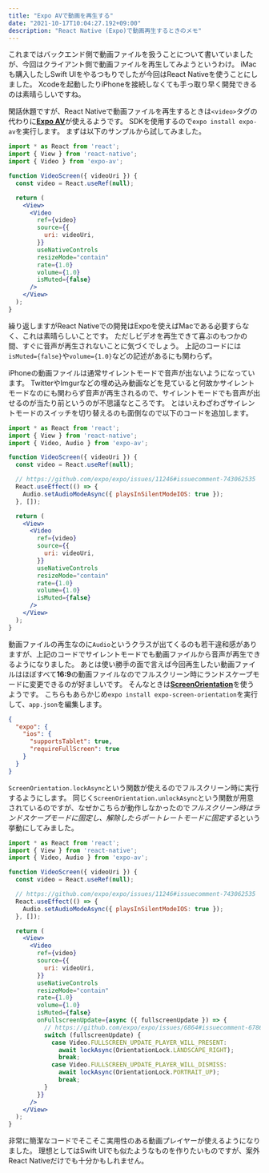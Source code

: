```yaml
---
title: "Expo AVで動画を再生する"
date: "2021-10-17T10:04:27.192+09:00"
description: "React Native (Expo)で動画再生するときのメモ"
---
```


これまではバックエンド側で動画ファイルを扱うことについて書いていましたが、今回はクライアント側で動画ファイルを再生してみようというわけ。
iMacも購入したしSwift UIをやるつもりでしたが今回はReact Nativeを使うことにしました。
Xcodeを起動したりiPhoneを接続しなくても手っ取り早く開発できるのは素晴らしいですね。

閑話休題ですが、React Nativeで動画ファイルを再生するときは`<video>`タグの代わりに[**Expo AV**](expo-av)が使えるようです。
SDKを使用するので`expo install expo-av`を実行します。
まずは以下のサンプルから試してみました。

```jsx
import * as React from 'react';
import { View } from 'react-native';
import { Video } from 'expo-av';

function VideoScreen({ videoUri }) {
  const video = React.useRef(null);

  return (
    <View>
      <Video
        ref={video}
        source={{
          uri: videoUri,
        }}
        useNativeControls
        resizeMode="contain"
        rate={1.0}
        volume={1.0}
        isMuted={false}
      />
    </View>
  );
}
```

繰り返しますがReact Nativeでの開発はExpoを使えばMacである必要すらなく、これは素晴らしいことです。
ただしビデオを再生できて喜ぶのもつかの間、すぐに音声が再生されないことに気づくでしょう。
上記のコードには`isMuted={false}`や`volume={1.0}`などの記述があるにも関わらず。

iPhoneの動画ファイルは通常サイレントモードで音声が出ないようになっています。
TwitterやImgurなどの埋め込み動画などを見ていると何故かサイレントモードなのにも関わらず音声が再生されるので、サイレントモードでも音声が出せるのが当たり前というのが不思議なところです。
とはいえわざわざサイレントモードのスイッチを切り替えるのも面倒なので以下のコードを追加します。

```jsx
import * as React from 'react';
import { View } from 'react-native';
import { Video, Audio } from 'expo-av';

function VideoScreen({ videoUri }) {
  const video = React.useRef(null);

  // https://github.com/expo/expo/issues/11246#issuecomment-743062535
  React.useEffect(() => {
    Audio.setAudioModeAsync({ playsInSilentModeIOS: true });
  }, []);

  return (
    <View>
      <Video
        ref={video}
        source={{
          uri: videoUri,
        }}
        useNativeControls
        resizeMode="contain"
        rate={1.0}
        volume={1.0}
        isMuted={false}
      />
    </View>
  );
}
```

動画ファイルの再生なのに`Audio`というクラスが出てくるのも若干違和感がありますが、上記のコードでサイレントモードでも動画ファイルから音声が再生できるようになりました。
あとは使い勝手の面で言えば今回再生したい動画ファイルはほぼすべて**16:9**の動画ファイルなのでフルスクリーン時にランドスケープモードに変更できるのが好ましいです。
そんなときは[**ScreenOrientation**](screen-orientation)を使うようです。
こちらもあらかじめ`expo install expo-screen-orientation`を実行して、`app.json`を編集します。

```json
{
  "expo": {
    "ios": {
      "supportsTablet": true,
      "requireFullScreen": true
    }
  }
}
```

`ScreenOrientation.lockAsync`という関数が使えるのでフルスクリーン時に実行するようにします。
同じく`ScreenOrientation.unlockAsync`という関数が用意されているのですが、なぜかこちらが動作しなかったので*フルスクリーン時はランドスケープモードに固定し、解除したらポートレートモードに固定する*という挙動にしてみました。

```jsx
import * as React from 'react';
import { View } from 'react-native';
import { Video, Audio } from 'expo-av';

function VideoScreen({ videoUri }) {
  const video = React.useRef(null);

  // https://github.com/expo/expo/issues/11246#issuecomment-743062535
  React.useEffect(() => {
    Audio.setAudioModeAsync({ playsInSilentModeIOS: true });
  }, []);

  return (
    <View>
      <Video
        ref={video}
        source={{
          uri: videoUri,
        }}
        useNativeControls
        resizeMode="contain"
        rate={1.0}
        volume={1.0}
        isMuted={false}
        onFullscreenUpdate={async ({ fullscreenUpdate }) => {
          // https://github.com/expo/expo/issues/6864#issuecomment-678620290
          switch (fullscreenUpdate) {
            case Video.FULLSCREEN_UPDATE_PLAYER_WILL_PRESENT:
              await lockAsync(OrientationLock.LANDSCAPE_RIGHT);
              break;
            case Video.FULLSCREEN_UPDATE_PLAYER_WILL_DISMISS:
              await lockAsync(OrientationLock.PORTRAIT_UP);
              break;
          }
        }}
      />
    </View>
  );
}
```

非常に簡潔なコードでそこそこ実用性のある動画プレイヤーが使えるようになりました。
理想としてはSwift UIでも似たようなものを作りたいものですが、案外React Nativeだけでも十分かもしれません。

[expo av]: https://docs.expo.dev/versions/latest/sdk/av/
[screen-orientation]: https://docs.expo.dev/versions/latest/sdk/screen-orientation/
